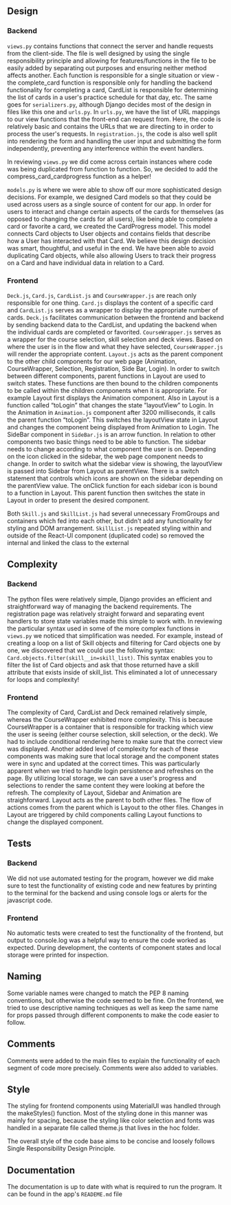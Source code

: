 ## Design
### Backend
```views.py``` contains functions that connect the server and handle requests from the client-side. The file is well designed by using the single responsibility principle and allowing for features/functions in the file to be easily added by separating out purposes and ensuring neither method affects another. Each function is responsible for a single situation or view - the complete_card function is responsible only for handling the backend functionality for completing a card, CardList is responsible for determining the list of cards in a user's practice schedule for that day, etc. The same goes for ```serializers.py```, although Django decides most of the design in files like this one and ```urls.py```. In ```urls.py```, we have the list of URL mappings to our view functions that the front-end can request from. Here, the code is relatively basic and contains the URLs that we are directing to in order to process the user's requests. In ```registration.js```, the code is also well split into rendering the form and handling the user input and submitting the form independently, preventing any interference within the event handlers.

In reviewing ```views.py``` we did come across certain instances where code was being duplicated from function to function. So, we decided to add the compress_card_cardprogress function as a helper!

```models.py``` is where we were able to show off our more sophisticated design decisions. For example, we designed Card models so that they could be used across users as a single source of content for our app. In order for users to interact and change certain aspects of the cards for themselves (as opposed to changing the cards for all users), like being able to complete a card or favorite a card, we created the CardProgress model. This model connects Card objects to User objects and contains fields that describe how a User has interacted with that Card. We believe this design decision was smart, thoughtful, and useful in the end. We have been able to avoid duplicating Card objects, while also allowing Users to track their progress on a Card and have individual data in relation to a Card.

### Frontend
```Deck.js```, ```Card.js```, ```CardList.js``` and ```CourseWrapper.js``` are reach only responsible for one thing. ```Card.js``` displays the content of a specific card and ```CardList.js``` serves as a wrapper to display the appropriate number of cards. ```Deck.js``` facilitates communication between the frontend and backend by sending backend data to the CardList, and updating the backend when the individual cards are completed or favorited. ```CourseWrapper.js``` serves as a wrapper for the course selection, skill selection and deck views. Based on where the user is in the flow and what they have selected, ```CourseWrapper.js``` will render the appropriate content. 
```Layout.js``` acts as the parent component to the other child components for our web page (Animation, CourseWrapper, Selection, Registration, Side Bar, Login). In order to switch between different components, parent functions in Layout are used to switch states. These functions are then bound to the children components to be called within the children components when it is appropriate. For example Layout first displays the Animation component. Also in Layout is a function called “toLogin” that changes the state ”layoutView” to Login. In the Animation in ```Animation.js``` component after 3200 milliseconds, it calls the parent function “toLogin”. This switches the layoutView state in Layout and changes the component being displayed from Animation to Login.
The SideBar component in ```SideBar.js``` is an arrow function. In relation to other components two basic things need to be able to function. The sidebar needs to change according to what component the user is on. Depending on the icon clicked in the sidebar, the web page component needs to change. In order to switch what the sidebar view is showing, the layoutView is passed into Sidebar from Layout as parentView. There is a switch statement that controls which icons are shown on the sidebar depending on the parentView value. The onClick function for each sidebar icon is bound to a function in Layout. This parent function then switches the state in Layout in order to present the desired component.

Both ```Skill.js``` and ```SkillList.js``` had several unnecessary FromGroups and containers which fed into each other, but didn't add any functionality for styling and DOM arrangement. ```SkillList.js``` repeated styling within and outside of the React-UI component (duplicated code) so removed the internal and linked the class to the external

## Complexity
### Backend
The python files were relatively simple, Django provides an efficient and straightforward way of managing the backend requirements. The registration page was  relatively straight forward and separating event handlers to store state variables made this simple to work with. 
In reviewing the particular syntax used in some of the more complex functions in ```views.py``` we noticed that simplification was needed. For example, instead of creating a loop on a list of Skill objects and filtering for Card objects one by one, we discovered that we could use the following syntax: ```Card.objects.filter(skill__in=skill_list)```. This syntax enables you to filter the list of Card objects and ask that those returned have a skill attribute that exists inside of skill_list. This eliminated a lot of unnecessary for loops and complexity!

### Frontend
The complexity of Card, CardList and Deck remained relatively simple, whereas the CourseWrapper exhibited more complexity. This is because CourseWrapper is a container that is responsible for tracking which view the user is seeing (either course selection, skill selection, or the deck). We had to include conditional rendering here to make sure that the correct view was displayed. Another added level of complexity for each of these components was making sure that local storage and the component states were in sync and updated at the correct times. This was particularly apparent when we tried to handle login persistence and refreshes on the page. By utilizing local storage, we can save a user's progress and selections to render the same content they were looking at before the refresh.
The complexity of Layout, Sidebar and Animation are straighforward. Layout acts as the parent to both other files. The flow of actions comes from the parent which is Layout to the other files. Changes in Layout are triggered by child components calling Layout functions to change the displayed component.

## Tests
### Backend
We did not use automated testing for the program, however we did make sure to test the functionality of existing code and new features by printing to the terminal for the backend and using console logs or alerts for the javascript code.

### Frontend 
No automatic tests were created to test the functionality of the frontend, but output to console.log was a helpful way to ensure the code worked as expected. During development, the contents of component states and local storage were printed for inspection.

## Naming
Some variable names were changed to match the PEP 8 naming conventions, but otherwise the code seemed to be fine. On the frontend, we tried to use descriptive naming techniques as well as keep the same name for props passed through different components to make the code easier to follow.

## Comments
Comments were added to the main files to explain the functionality of each segment of code more precisely. Comments were also added to variables.

## Style
The styling for frontend components using MaterialUI was handled through the makeStyles() function. Most of the styling done in this manner was mainly for spacing, because the styling like color selection and fonts was handled in a separate file called theme.js that lives in the hoc folder.

The overall style of the code base aims to be concise and loosely follows Single Responsibility Design Principle.

## Documentation
The documentation is up to date with what is required to run the program. It can be found in the app's ```READEME.md``` file
